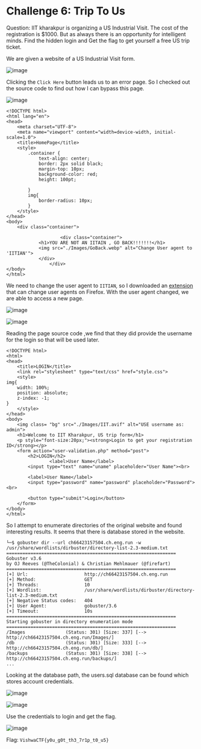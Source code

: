 # Challenge 6: Trip To Us
Question: IIT kharakpur is organizing a US Industrial Visit. The cost of the registration is $1000. But as always there is an opportunity for intelligent minds. Find the hidden login and Get the flag to get yourself a free US trip ticket.

We are given a website of a US Industrial Visit form.

![image](https://github.com/warlocksmurf/onlinectf-writeups/assets/121353711/fe2a1369-f2df-4d11-8349-917849810811)

Clicking  the `Click Here` button leads us to an error page. So I checked out the source code to find out how I can bypass this page.

![image](https://github.com/warlocksmurf/onlinectf-writeups/assets/121353711/5889dfd8-2206-4a32-96b3-ed28437d0328)

```
<!DOCTYPE html>
<html lang="en">
<head>
    <meta charset="UTF-8">
    <meta name="viewport" content="width=device-width, initial-scale=1.0">
    <title>HomePage</title>
    <style>
        .container {
            text-align: center;
            border: 2px solid black;
            margin-top: 10px;
            background-color: red;
            height: 100pt;

        }
        img{
            border-radius: 10px;
        }
    </style>
</head>
<body>
    <div class="container">
    
                    <div class="container">
            <h1>YOU ARE NOT AN IITAIN , GO BACK!!!!!!!</h1>
            <img src="./Images/GoBack.webp" alt="Change User agent to 'IITIAN'">
            </div>       
                </div>
</body>
</html>
```

We need to change the user agent to `IITIAN`, so I  downloaded an [extension](https://addons.mozilla.org/en-US/firefox/addon/uaswitcher/) that can change user agents on Firefox. With the user agent changed, we are able to access a new page.

![image](https://github.com/warlocksmurf/onlinectf-writeups/assets/121353711/373de347-76f5-4619-bad0-eaccb48f0ffc)

![image](https://github.com/warlocksmurf/onlinectf-writeups/assets/121353711/b1f78520-ffe7-4dcd-b932-a32dd8e7d5f1)

Reading the page source code ,we find that they did provide the username for the login so that will be used later.

```
<!DOCTYPE html>
<html>
<head>
	<title>LOGIN</title>
	<link rel="stylesheet" type="text/css" href="style.css">
	<style>
img{
    width: 100%;
    position: absolute;
    z-index: -1;
}
    </style>
</head>
<body>
	<img class= "bg" src="./Images/IIT.avif" alt="USE username as: admin">
	<h1>Welcome to IIT Kharakpur, US trip form</h1>
    <p style="font-size:20px;"><strong>Login to get your registration ID</strong></p>
    <form action="user-validation.php" method="post">
     	<h2>LOGIN</h2>
     	     	<label>User Name</label>
     	<input type="text" name="uname" placeholder="User Name"><br>

     	<label>User Name</label>
     	<input type="password" name="password" placeholder="Password"><br>

     	<button type="submit">Login</button>
    </form>
</body>
</html>
```

So I attempt to enumerate directories of the original website and found interesting results. It seems that there is database stored in the website.

```
└─$ gobuster dir --url ch66423157504.ch.eng.run -w /usr/share/wordlists/dirbuster/directory-list-2.3-medium.txt 
===============================================================
Gobuster v3.6
by OJ Reeves (@TheColonial) & Christian Mehlmauer (@firefart)
===============================================================
[+] Url:                     http://ch66423157504.ch.eng.run
[+] Method:                  GET
[+] Threads:                 10
[+] Wordlist:                /usr/share/wordlists/dirbuster/directory-list-2.3-medium.txt
[+] Negative Status codes:   404
[+] User Agent:              gobuster/3.6
[+] Timeout:                 10s
===============================================================
Starting gobuster in directory enumeration mode
===============================================================
/Images               (Status: 301) [Size: 337] [--> http://ch66423157504.ch.eng.run/Images/]
/db                   (Status: 301) [Size: 333] [--> http://ch66423157504.ch.eng.run/db/]
/backups              (Status: 301) [Size: 338] [--> http://ch66423157504.ch.eng.run/backups/]
...
```

Looking at the database path, the users.sql database can be found which stores account credentials.

![image](https://github.com/warlocksmurf/onlinectf-writeups/assets/121353711/a66fd027-9e90-431b-9f48-1f6ec4403b4f)

![image](https://github.com/warlocksmurf/onlinectf-writeups/assets/121353711/ae9542bb-193d-40aa-ac09-c505b5f20bd1)

Use the credentials to login and get the flag.

![image](https://github.com/warlocksmurf/onlinectf-writeups/assets/121353711/d0ec789c-8a89-42ee-a4fb-5ad74561635b)

Flag: `VishwaCTF{y0u_g0t_th3_7r1p_t0_u5}`
